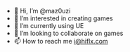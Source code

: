 - 👋 Hi, I’m @maz0uzi
- 👀 I’m interested in creating games
- 🌱 I’m currently using UE
- 💞️ I’m looking to collaborate on games
- 📫 How to reach me i@hiflx.com

<!---
maz0uzi/maz0uzi is a ✨ special ✨ repository because its `README.md` (this file) appears on your GitHub profile.
You can click the Preview link to take a look at your changes.
--->
